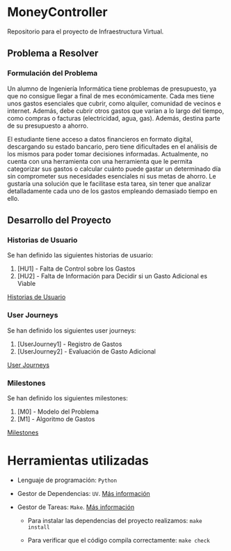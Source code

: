 # MoneyController
Repositorio para el proyecto de Infraestructura Virtual.

## Problema a Resolver
### Formulación del Problema 
Un alumno de Ingeniería Informática tiene problemas de presupuesto, ya que no consigue llegar a final de mes económicamente. Cada mes tiene unos gastos esenciales que cubrir, como alquiler, comunidad de vecinos e internet. Además, debe cubrir otros gastos que varían a lo largo del tiempo, como compras o facturas (electricidad, agua, gas). Además, destina parte de su presupuesto a ahorro. 

El estudiante tiene acceso a datos financieros en formato digital, descargando su estado bancario, pero tiene dificultades en el análisis de los mismos para poder tomar decisiones informadas. Actualmente, no cuenta con una herramienta con una herramienta que le permita categorizar sus gastos o calcular cuánto puede gastar un determinado día sin comprometer sus necesidades esenciales ni sus metas de ahorro. Le gustaría una solución que le facilitase esta tarea, sin tener que analizar detalladamente cada uno de los gastos empleando demasiado tiempo en ello.  

## Desarrollo del Proyecto
### Historias de Usuario
Se han definido las siguientes historias de usuario: 
1. [HU1] - Falta de Control sobre los Gastos  
2. [HU2] - Falta de Información para Decidir si un Gasto Adicional es Viable

[Historias de Usuario](/docs/historias_usuario.md)  

### User Journeys
Se han definido los siguientes user journeys:
1. [UserJourney1] - Registro de Gastos  
3. [UserJourney2] - Evaluación de Gasto Adicional  

[User Journeys](/docs/user_journeys.md)  

### Milestones
Se han definido los siguientes milestones:
1. [M0] - Modelo del Problema
2. [M1] - Algoritmo de Gastos 

[Milestones](/docs/milestones.md)  

# Herramientas utilizadas

- Lenguaje de programación: `Python`

- Gestor de Dependencias: `UV`. [Más información](/docs/gestor_dependencias.md)

- Gestor de Tareas: `Make`. [Más información](/docs/gestor_tareas.md)
    
    - Para instalar las dependencias del proyecto realizamos: `make install`

    - Para verificar que el código compila correctamente: `make check`